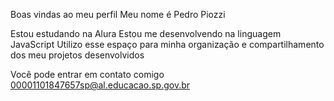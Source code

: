 Boas vindas ao meu perfil 
Meu nome é Pedro Piozzi

Estou estudando na Alura
Estou me desenvolvendo na linguagem JavaScript
Utilizo esse espaço para minha organização e compartilhamento dos meu projetos desenvolvidos

Você pode entrar em contato comigo 
00001101847657sp@al.educacao.sp.gov.br
